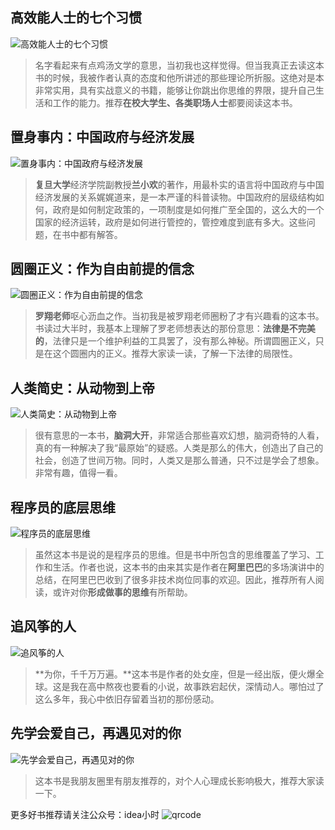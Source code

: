## 高效能人士的七个习惯

![高效能人士的七个习惯](https://www.nullpointer.site/images/gaoxiaonengrenshi.jpg)
>名字看起来有点鸡汤文学的意思，当初我也这样觉得。但当我真正去读这本书的时候，我被作者认真的态度和他所讲述的那些理论所折服。这绝对是本非常实用，具有实战意义的书籍，能够让你跳出你思维的界限，提升自己生活和工作的能力。推荐**在校大学生、各类职场人士**都要阅读这本书。


## 置身事内：中国政府与经济发展
![置身事内：中国政府与经济发展](https://www.nullpointer.site/images/zhishenshinei.jpg)
>**复旦大学**经济学院副教授**兰小欢**的著作，用最朴实的语言将中国政府与中国经济发展的关系娓娓道来，是一本严谨的科普读物。中国政府的层级结构如何，政府是如何制定政策的，一项制度是如何推广至全国的，这么大的一个国家的经济运转，政府是如何进行管控的，管控难度到底有多大。这些问题，在书中都有解答。
## 圆圈正义：作为自由前提的信念

![圆圈正义：作为自由前提的信念](https://www.nullpointer.site/images/yuanquanzhengyi.jpg)
>**罗翔老师**呕心沥血之作。当初我是被罗翔老师圈粉了才有兴趣看的这本书。书读过大半时，我基本上理解了罗老师想表达的那份意思：**法律是不完美的**，法律只是一个维护利益的工具罢了，没有那么神秘。所谓圆圈正义，只是在这个圆圈内的正义。推荐大家读一读，了解一下法律的局限性。
## 人类简史：从动物到上帝
![人类简史：从动物到上帝](https://www.nullpointer.site/images/renleijianshi.jpg)
>很有意思的一本书，**脑洞大开**，非常适合那些喜欢幻想，脑洞奇特的人看，真的有一种解决了我“最原始”的疑惑。人类是那么的伟大，创造出了自己的社会，创造了世间万物。同时，人类又是那么普通，只不过是学会了想象。非常有趣，值得一看。

## 程序员的底层思维
![程序员的底层思维](https://www.nullpointer.site/images/chengxuyuandedicengsiwei.jpg)
>虽然这本书是说的是程序员的思维。但是书中所包含的思维覆盖了学习、工作和生活。作者也说，这本书的由来其实是作者在**阿里巴巴**的多场演讲中的总结，在阿里巴巴收到了很多非技术岗位同事的欢迎。因此，推荐所有人阅读，或许对你**形成做事的思维**有所帮助。

## 追风筝的人
![追风筝的人](https://www.nullpointer.site/images/zhuifengzhengderen.jpg)
>**为你，千千万万遍。**这本书是作者的处女座，但是一经出版，便火爆全球。这是我在高中熬夜也要看的小说，故事跌宕起伏，深情动人。哪怕过了这么多年，我心中依旧存留着当初的那份感动。

## 先学会爱自己，再遇见对的你
![先学会爱自己，再遇见对的你](https://www.nullpointer.site/images/xianxuehuiaiziji.jpg)
>这本书是我朋友圈里有朋友推荐的，对个人心理成长影响极大，推荐大家读一下。

更多好书推荐请关注公众号：idea小时
![qrcode](https://www.nullpointer.site/images/qrcode.png)